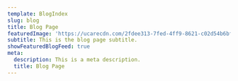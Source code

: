 ```yaml
---
template: BlogIndex
slug: blog
title: Blog Page
featuredImage: 'https://ucarecdn.com/2fdee313-7fed-4ff9-8621-c02d54b6bf8c/'
subtitle: This is the blog page subtitle.
showFeaturedBlogFeed: true
meta:
  description: This is a meta description.
  title: Blog Page
---
```

